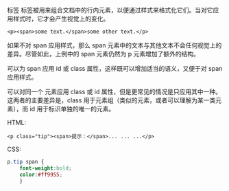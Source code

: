 <span>  标签
<span> 标签被用来组合文档中的行内元素，以便通过样式来格式化它们。当对它应用样式时，它才会产生视觉上的变化。

```php+HTML
<p><span>some text.</span>some other text.</p>
```



如果不对 span 应用样式，那么 span 元素中的文本与其他文本不会任何视觉上的差异。尽管如此，上例中的 span 元素仍然为 p 元素增加了额外的结构。

可以为 span 应用 id 或 class 属性，这样既可以增加适当的语义，又便于对 span 应用样式。

可以对同一个 <span> 元素应用 class 或 id 属性，但是更常见的情况是只应用其中一种。这两者的主要差异是，class 用于元素组（类似的元素，或者可以理解为某一类元素），而 id 用于标识单独的唯一的元素。

HTML:

```php+HTML
<p class="tip"><span>提示：</span>... ... ...</p>
```

CSS:

```css
p.tip span {
	font-weight:bold;
	color:#ff9955;
	}
```


